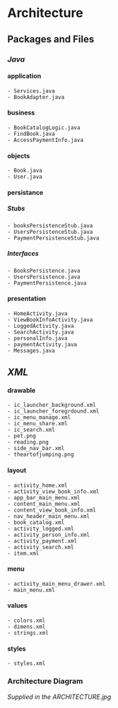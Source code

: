 # Architecture


## Packages and Files

### *Java*

#### application
    - Services.java
    - BookAdapter.java

#### business 
    - BookCatalogLogic.java
    - FindBook.java
    - AccessPaymentInfo.java

#### objects 
    - Book.java
    - User.java
    
#### persistance
##### Stubs
    - booksPersistenceStub.java
    - UsersPersistenceStub.java
    - PaymentPersistenceStub.java
    
##### Interfaces
    - BooksPersistence.java
    - UsersPersistence.java
    - PaymentPersistence.java

#### presentation 
    - HomeActivity.java
    - ViewBookInfoActivity.java
    - LoggedActivity.java
    - SearchActivity.java
    - personalInfo.java
    - paymentActivity.java
    - Messages.java




## *XML*

#### drawable
    - ic_launcher_background.xml
    - ic_launcher_foregrdound.xml
    - ic_menu_manage.xml
    - ic_menu_share.xml
    - ic_search.xml
    - pet.png
    - reading.png
    - side_nav_bar.xml
    - theartofjumping.png

#### layout
    - activity_home.xml
    - activity_view_book_info.xml
    - app_bar_main_menu.xml
    - content_main_menu.xml
    - content_view_book_info.xml
    - nav_header_main_menu.xml
    - book_catalog.xml
    - activity_logged.xml
    - activity_person_info.xml
    - activity_payment.xml
    - activity_search.xml
    - item.xml
    
#### menu

    - activity_main_menu_drawer.xml
    - main_menu.xml
    
#### values
    - colors.xml
    - dimens.xml
    - strings.xml

#### styles
    - styles.xml


### Architecture Diagram
*Supplied in the ARCHITECTURE.jpg*




